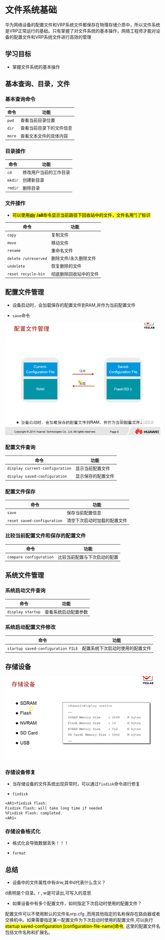 # 文件系统基础

华为网络设备的配置文件和VRP系统文件都保存在物理存储介质中，所以文件系统是VRP正常运行的基础。只有掌握了对文件系统的基本操作，网络工程师才能对设备的配置文件和VRP系统文件进行高效的管理

## 学习目标

- 掌握文件系统的基本操作

## 基本查询、目录，文件

### 基本查询命令

| 命令     | 功能           |
| ------ | ------------ |
| `pwd`  | 查看当前目录位置     |
| `dir`  | 查看当前目录下的文件信息 |
| `more` | 查看文本文件的具体内容  |

### 目录操作

| 命令      | 功能          |
| ------- | ----------- |
| `cd`    | 修改用户当前的工作目录 |
| `mkdir` | 创建新目录       |
| `rmdir` | 删除目录        |

### 文件操作

- <mark>可以使用[**dir**](https://support.huawei.com/hedex/pages/EDOC1100021771AZH05262/13/EDOC1100021771AZH05262/13/resources/dc/dir_user_view.html) **/all**命令显示当前路径下回收站中的文件，文件名用“[ ]”标识</mark>

| 命令                   | 功能          |
| -------------------- | ----------- |
| `copy`               | 复制文件        |
| `move`               | 移动文件        |
| `rename`             | 重命名文件       |
| `delete /unreserved` | 删除文件/永久删除文件 |
| `undelete`           | 恢复删除的文件     |
| `reset recycle-bin`  | 彻底删除回收站中的文件 |

## 配置文件管理

- 设备启动时，会加载保存的配置文件到RAM,并作为当前配置文件

- `save`命令

![](../images/config_file_management.png)

### 配置文件查询

| 命令                              | 功能        |
| ------------------------------- | --------- |
| `display current-configuration` | 显示当前配置文件  |
| `display saved-configuration`   | 显示保存的配置文件 |

### 配置文件保存

| 命令                          | 功能             |
| --------------------------- | -------------- |
| `save`                      | 保存当前配置信息       |
| `reset saved-configuration` | 清空下次启动时加载的配置文件 |

### 比较当前配置文件和保存的配置文件

| 命令                      | 功能             |
| ----------------------- | -------------- |
| `compare configuration` | 比较当前配置与下次启动的配置 |

## 系统文件管理

### 系统启动文件查询

| 命令                | 功能         |
| ----------------- | ---------- |
| `display startup` | 查看系统启动配置参数 |

### 系统启动配置文件修改

| 命令                                 | 功能               |
| ---------------------------------- | ---------------- |
| `startup saved-configuration FILE` | 配置系统下次启动时使用的配置文件 |

## 存储设备

![](../images/storage_device.png)

### 存储设备修复

- 当存储设备的文件系统出现异常时，可以通过`fixdisk`命令进行修复

- `fixdisk`

```vrp
<AR1>fixdisk flash:
Fixdisk flash: will take long time if needed
%Fixdisk flash: completed.
<AR1>
```

### 存储设备格式化

- 格式化会导致数据丢失！！！

- `format`

## 总结

- 设备中的文件属性中有drw,其中d代表什么含义？

d表明是个目录。r , w是可读出,可写入的意思

- 如果设备中有多个配置文件，如何指定下次启动时使用的配置文件？

配置文件可以不使用默认的文件名vrp.cfg ,而用其他指定的名称保存在路由器或者交换机中。如果需要指定某一配置文件为下次启动时使用的配置文件,可以执行<mark>startup saved-configuration [configuration-file-name]命令</mark>, 这里的配置文件名包括文件名称和扩展名。


